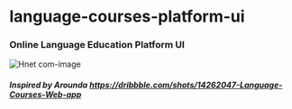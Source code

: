 # language-courses-platform-ui

### Online Language Education Platform UI

![Hnet com-image](https://user-images.githubusercontent.com/59533680/110704325-dda5a580-8205-11eb-8b21-b64c52d2d63a.gif)










##### Inspired by Arounda https://dribbble.com/shots/14262047-Language-Courses-Web-app
